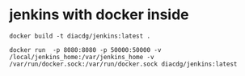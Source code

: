 # jenkins with docker inside

`docker build -t diacdg/jenkins:latest .`

`docker run  -p 8080:8080 -p 50000:50000 -v /local/jenkins_home:/var/jenkins_home -v /var/run/docker.sock:/var/run/docker.sock diacdg/jenkins:latest`

